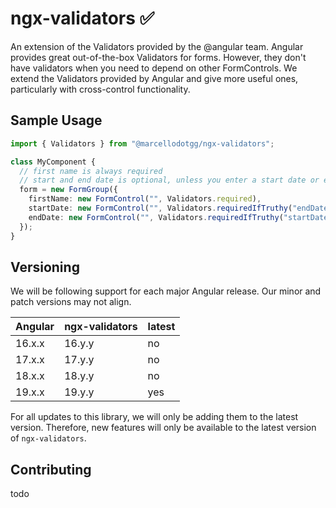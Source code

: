# ngx-validators ✅️

An extension of the Validators provided by the @angular team. Angular provides great out-of-the-box Validators for forms. However, they don't have validators when you need to depend on other FormControls. We extend the Validators provided by Angular and give more useful ones, particularly with cross-control functionality.

## Sample Usage
```ts
import { Validators } from "@marcellodotgg/ngx-validators";

class MyComponent {
  // first name is always required
  // start and end date is optional, unless you enter a start date or end date.
  form = new FormGroup({
    firstName: new FormControl("", Validators.required),
    startDate: new FormControl("", Validators.requiredIfTruthy("endDate")),
    endDate: new FormControl("", Validators.requiredIfTruthy("startDate")),
  });
}
```

## Versioning
We will be following support for each major Angular release. Our minor and patch versions may not align.

|Angular|ngx-validators|latest
|---|---|---|
|16.x.x |16.y.y|no|
|17.x.x| 17.y.y|no|
|18.x.x|18.y.y|no|
|19.x.x|19.y.y|yes|

For all updates to this library, we will only be adding them to the latest version. Therefore, new features will only be available to the latest version of `ngx-validators`.


## Contributing
todo

